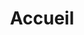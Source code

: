 ---
title: "Accueil"
linkTitle: "Accueil"
weight: 1000
description: "L'onglet d'accueil de l'outil"
---
